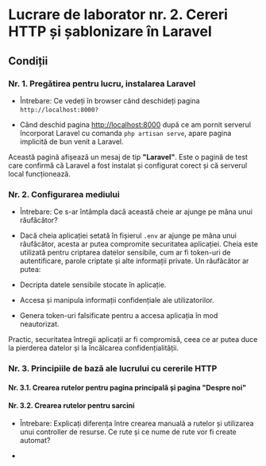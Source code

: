 # Lucrare de laborator nr. 2. Cereri HTTP și șablonizare în Laravel
## Condiții
### Nr. 1. Pregătirea pentru lucru, instalarea Laravel
 * Întrebare: Ce vedeți în browser când deschideți pagina `http://localhost:8000?`
 - Când deschid pagina [http://localhost:8000](http://localhost:8000) după ce am pornit serverul încorporat Laravel cu comanda `php artisan serve`, apare pagina implicită de bun venit a Laravel.

Această pagină afișează un mesaj de tip **"Laravel"**.
Este o pagină de test care confirmă că Laravel a fost instalat și configurat corect și că serverul local funcționează.
### Nr. 2. Configurarea mediului
* Întrebare: Ce s-ar întâmpla dacă această cheie ar ajunge pe mâna unui răufăcător?
- Dacă cheia aplicației setată în fișierul `.env` ar ajunge pe mâna unui răufăcător, acesta ar putea compromite securitatea aplicației. Cheia este utilizată pentru criptarea datelor sensibile, cum ar fi token-uri de autentificare, parole criptate și alte informații private. Un răufăcător ar putea:

- Decripta datele sensibile stocate în aplicație.
- Accesa și manipula informații confidențiale ale utilizatorilor.
- Genera token-uri falsificate pentru a accesa aplicația în mod neautorizat.

Practic, securitatea întregii aplicații ar fi compromisă, ceea ce ar putea duce la pierderea datelor și la încălcarea confidențialității.
### Nr. 3. Principiile de bază ale lucrului cu cererile HTTP
#### Nr. 3.1. Crearea rutelor pentru pagina principală și pagina "Despre noi"
#### Nr. 3.2. Crearea rutelor pentru sarcini
* Întrebare: Explicați diferența între crearea manuală a rutelor și utilizarea unui controller de resurse. Ce rute și ce nume de rute vor fi create automat?
- 